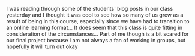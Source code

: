 I was reading through some of the students' blog posts in our class yesterday and I thought it was cool to see how so many of us grew as a result of being in this course, especially since we have had to transition to an online learning format... It does seem that this class is quite fitting in consideration of the circumstances... Part of me though is a bit scared for our final project because I am not always a fan of working in groups, but hopefully it will turn out okay
